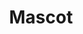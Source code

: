 ---
pid: CH989
title: Mascot
location_transcription: Playground (s)
zipcode: '19122'
outside_phl: 
neighborhood: Yorktown,Old Kensington,Jinogi
age: '19'
age_range: 13-19
instagram: 
image_file_name: CH_989.jpg
proposal_transcription: A statue of the Philly Phanetic placed in a playground to
  motivate kids and encourage their imagination
topic: Sports
topic_summary: '0'
type: Sculpture Statue
keywords_other: 
credit: 
image_labels: 
twitter: 
facebook: 
permalink: "/monuments/ch989/"
layout: item-page
---